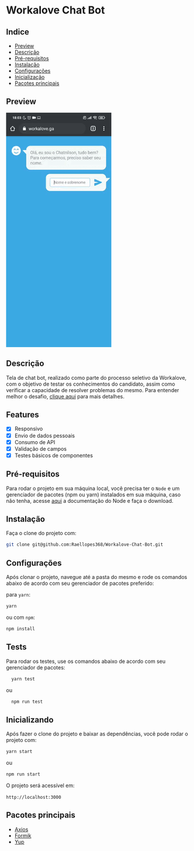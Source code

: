 # Workalove Chat Bot

## Indice

- [Preview](#Preview)
- [Descrição](#descrição)
- [Pré-requisitos](#pré-requisitos)
- [Instalação](#instalação)
- [Configurações](#configurações)
- [Inicialização](#inicializando)
- [Pacotes principais](#pacotes-principais)

## Preview

![](./src/assets/preview.gif)

## Descrição

Tela de chat bot, realizado como parte do processo seletivo da Workalove, com o
objetivo de testar os conhecimentos do candidato, assim como verificar a capacidade
de resolver problemas do mesmo.
Para entender melhor o desafio, [clique aqui](./src/assets/desafio_front_end.pdf)
para mais detalhes.

## Features

- [x] Responsivo
- [x] Envio de dados pessoais
- [x] Consumo de API
- [x] Validação de campos
- [x] Testes básicos de componentes

## Pré-requisitos

Para rodar o projeto em sua máquina local, você precisa ter o `Node` e um gerenciador
de pacotes (npm ou yarn) instalados em sua máquina, caso não tenha, acesse [aqui](https://nodejs.org/pt-br/download/) a documentação
do Node e faça o download.

## Instalação

Faça o clone do projeto com:

```bash
git clone git@github.com:Raellopes368/Workalove-Chat-Bot.git
```

## Configurações

Após clonar o projeto, navegue até a pasta do mesmo e rode os comandos abaixo de
acordo com seu gerenciador de pacotes preferido:

para `yarn`:

```bash
yarn
```

ou com `npm`:

```bash
npm install
```

## Tests

Para rodar os testes, use os comandos abaixo de acordo com seu gerenciador de pacotes:

```bash
  yarn test
```
ou

```bash
  npm run test
```


## Inicializando

Após fazer o clone do projeto e baixar as dependências, você pode rodar o projeto com:

```bash
yarn start
```

ou

```bash
npm run start
```

O projeto será acessível em:

`http://localhost:3000`

## Pacotes principais

- [Axios](https://www.npmjs.com/package/axios)
- [Formik](https://formik.org/docs/overview)
- [Yup](https://github.com/jquense/yup)

